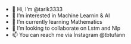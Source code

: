 - 👋 Hi, I’m @tarik3333
- 👀 I’m interested in Machine Learnin & AI
- 🌱 I’m currently learning Mathematics
- 💞️ I’m looking to collaborate on Lstm and Nlp
- 📫 You can reach me via İnstagram @tbtufann

<!---
tarik3333/tarik3333 is a ✨ special ✨ repository because its `README.md` (this file) appears on your GitHub profile.
You can click the Preview link to take a look at your changes.
--->
